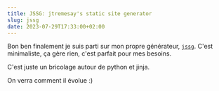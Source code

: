 ```yaml
---
title: JSSG: jtremesay's static site generator
slug: jssg
date: 2023-07-29T17:33:00+02:00
---
```


Bon ben finalement je suis parti sur mon propre générateur, [`jssg`](https://github.com/jtremesay/jtremesay.org/tree/2861e2ba6e17902614f85dc712b450b2daf0a286). C'est minimaliste, ça gère rien, c'est parfait pour mes besoins.

C'est juste un bricolage autour de python et jinja.

On verra comment il évolue :)